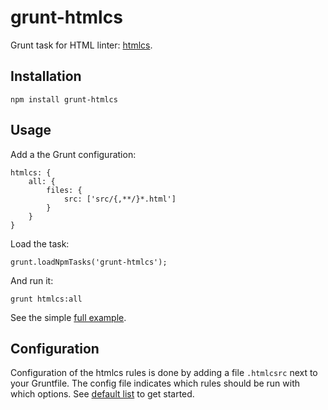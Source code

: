 # grunt-htmlcs
Grunt task for HTML linter: [htmlcs](https://github.com/ecomfe/htmlcs).

## Installation

```
npm install grunt-htmlcs
```

## Usage

Add a the Grunt configuration:

```
htmlcs: {
    all: {
        files: {
            src: ['src/{,**/}*.html']
        }
    }
}
```

Load the task:

```
grunt.loadNpmTasks('grunt-htmlcs');
```

And run it:

```
grunt htmlcs:all
```

See the simple [full example](example/Gruntfile.js).

## Configuration

Configuration of the htmlcs rules is done by adding a file `.htmlcsrc` next to your Gruntfile.
The config file indicates which rules should be run with which options.
See [default list](https://github.com/ecomfe/htmlcs/blob/master/lib/default/htmlcsrc) to get started.